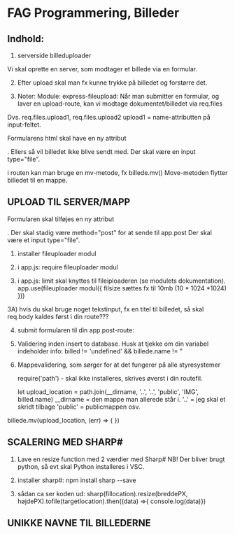 # FAG Programmering, Billeder

## Indhold:

1) serverside billeduploader

Vi skal oprette en server, som modtager et billede via en formular.

2) Efter upload skal man fx kunne trykke på billedet og forstørre det.

3) Noter:
Module: express-fileupload:
Når man submitter en formular, og laver en upload-route, kan vi modtage dokumentet/billedet via req.files

Dvs. req.files.upload1, req.files.upload2
upload1 = name-attributten på input-feltet.

Formularens html skal have en ny attribut <form enctype="multipart/formdata"></form>. Ellers så vil billedet ikke blive sendt med.
Der skal være en input type="file".

i routen kan man bruge en mv-metode, fx billede.mv()
Move-metoden flytter billedet til en mappe.

## UPLOAD TIL SERVER/MAPP

Formularen skal tilføjes en ny attribut <form enctype="multipart/formdata"></form>. 
Der skal stadig være method="post" for at sende til app.post
Der skal være et input type="file".

1) installer fileuploader modul

2) i app.js: require fileuploader modul
3) i app.js: 
    limit skal knyttes til fileiploaderen (se modulets dokumentation).
    app.use(fileuploader modul({
        filsize sættes fx til 10mb (10 * 1024 *1024)
    }))

3A) hvis du skal bruge noget tekstinput, fx en titel til billedet, så skal req.body kaldes først i din route???

4) submit formularen til din app.post-route:

5) Validering inden insert to database.
Husk at tjekke om din variabel indeholder info: billed != 'undefined' && billede.name != "

6) Mappevalidering, som sørger for at det fungerer på alle styresystemer

    require('path') - skal ikke installeres, skrives øverst i din routefil.

    let upload_location = path.join(__dirname, '..', '..', 'public', 'IMG', billed.name)
    __dirname = den mappe man allerede står i. 
    '..' = jeg skal et skridt tilbage
    'public' = publicmappen osv.

billede.mv(upload_location, (err) => {
    <!-- callback function når billedet er flyttet til serveren -->
    <!-- her kan vi fx skalere billedet -->
})

## SCALERING MED SHARP#
1) Lave en resize function med 2 værdier med Sharp#
NB! Der bliver brugt python, så evt skal Python installeres i VSC.

2) installer sharp#: npm install sharp --save

3) sådan ca ser koden ud:
sharp(fillocation).resize(breddePX, højdePX).tofile(targetlocation).then((data) =>{ console.log(data)}) 

## UNIKKE NAVNE TIL BILLEDERNE
